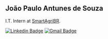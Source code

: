 João Paulo Antunes de Souza
---
I.T. Intern at [SmartAgriBR](https://smart.agr.br/).

[![Linkedin Badge](https://img.shields.io/badge/-Jo&atilde;o%20Paulo%20Antunes-6633cc?style=flat-square&logo=Linkedin&logoColor=white&link=z)](https://www.linkedin.com/in/joao-paulo-antunes) 
[![Gmail Badge](https://img.shields.io/badge/-jpantunesdesouza@gmail.com-6633cc?style=flat-square&logo=Gmail&logoColor=white&link=mailto:jpantunesdesouza@gmail.com)](mailto:jpantunesdesouza@gmail.com)
